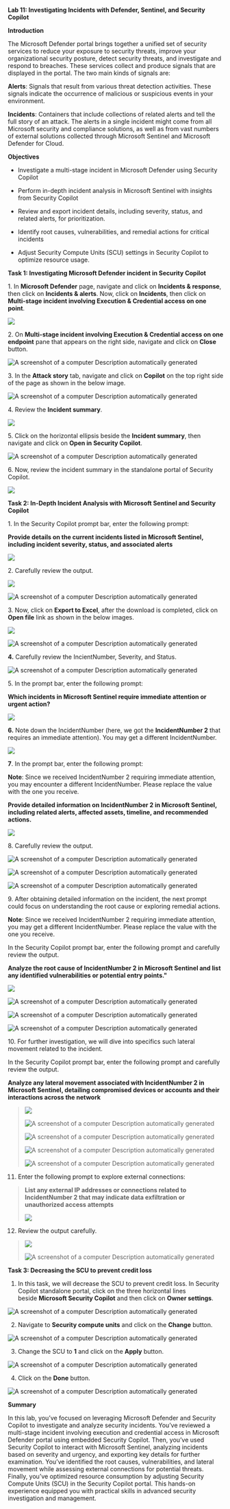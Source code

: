 **Lab 11: Investigating Incidents with Defender, Sentinel, and Security
Copilot**

**Introduction**

The Microsoft Defender portal brings together a unified set of security
services to reduce your exposure to security threats, improve your
organizational security posture, detect security threats, and
investigate and respond to breaches. These services collect and produce
signals that are displayed in the portal. The two main kinds of signals
are:

**Alerts**: Signals that result from various threat detection
activities. These signals indicate the occurrence of malicious or
suspicious events in your environment.

**Incidents**: Containers that include collections of related alerts and
tell the full story of an attack. The alerts in a single incident might
come from all Microsoft security and compliance solutions, as well as
from vast numbers of external solutions collected through Microsoft
Sentinel and Microsoft Defender for Cloud.

**Objectives**

- Investigate a multi-stage incident in Microsoft Defender using
  Security Copilot

- Perform in-depth incident analysis in Microsoft Sentinel with insights
  from Security Copilot

- Review and export incident details, including severity, status, and
  related alerts, for prioritization.

- Identify root causes, vulnerabilities, and remedial actions for
  critical incidents

- Adjust Security Compute Units (SCU) settings in Security Copilot to
  optimize resource usage.

**Task 1: Investigating Microsoft Defender incident in Security
Copilot**

1\. In **Microsoft Defender** page, navigate and click on **Incidents &
response**, then click on **Incidents & alerts**. Now, click on
**Incidents**, then click on **Multi-stage incident involving Execution
& Credential access on one point**.

![](./media/image1.png)

2\. On **Multi-stage incident involving Execution & Credential access on
one endpoint** pane that appears on the right side, navigate and click
on **Close** button.

![A screenshot of a computer Description automatically
generated](./media/image2.png)

3\. In the **Attack story** tab, navigate and click on **Copilot** on
the top right side of the page as shown in the below image.

![A screenshot of a computer Description automatically
generated](./media/image3.png)

4\. Review the **Incident summary**.

![](./media/image4.png)

5\. Click on the horizontal ellipsis beside the **Incident summary**,
then navigate and click on **Open in Security Copilot**.

![A screenshot of a computer Description automatically
generated](./media/image5.png)

6\. Now, review the incident summary in the standalone portal of
Security Copilot.

![](./media/image6.png)

**Task 2: In-Depth Incident Analysis with Microsoft Sentinel and
Security Copilot**

1\. In the Security Copilot prompt bar, enter the following prompt:

**Provide details on the current incidents listed in Microsoft Sentinel,
including incident severity, status, and associated alerts**

![](./media/image7.png)

2\. Carefully review the output.

![](./media/image8.png)

![A screenshot of a computer Description automatically
generated](./media/image9.png)

3\. Now, click on **Export to Excel**, after the download is completed,
click on **Open file** link as shown in the below images.

![](./media/image10.png)

![A screenshot of a computer Description automatically
generated](./media/image11.png)

**4.** Carefully review the IncientNumber, Severity, and Status.

![A screenshot of a computer Description automatically
generated](./media/image12.png)

5\. In the prompt bar, enter the following prompt:

**Which incidents in Microsoft Sentinel require immediate attention or
urgent action?**

![](./media/image13.png)

**6.** Note down the IncidentNumber (here, we got the **IncidentNumber
2** that requires an immediate attention). You may get a different
IncidentNumber.

![](./media/image14.png)

**7**. In the prompt bar, enter the following prompt:

**Note**: Since we received IncidentNumber 2 requiring immediate
attention, you may encounter a different IncidentNumber. Please replace
the value with the one you receive.

**Provide detailed information on IncidentNumber 2 in Microsoft
Sentinel, including related alerts, affected assets, timeline, and
recommended actions.**

![](./media/image15.png)

8\. Carefully review the output.

![A screenshot of a computer Description automatically
generated](./media/image16.png)

![A screenshot of a computer Description automatically
generated](./media/image17.png)

![A screenshot of a computer Description automatically
generated](./media/image18.png)

9\. After obtaining detailed information on the incident, the next
prompt could focus on understanding the root cause or exploring remedial
actions.

**Note**: Since we received IncidentNumber 2 requiring immediate
attention, you may get a different IncidentNumber. Please replace the
value with the one you receive.

In the Security Copilot prompt bar, enter the following prompt and
carefully review the output.

**Analyze the root cause of IncidentNumber 2 in Microsoft Sentinel and
list any identified vulnerabilities or potential entry points."**

![](./media/image19.png)

![A screenshot of a computer Description automatically
generated](./media/image20.png)

![A screenshot of a computer Description automatically
generated](./media/image21.png)

![A screenshot of a computer Description automatically
generated](./media/image22.png)

10\. For further investigation, we will dive into specifics such lateral
movement related to the incident.

In the Security Copilot prompt bar, enter the following prompt and
carefully review the output.

**Analyze any lateral movement associated with IncidentNumber 2 in
Microsoft Sentinel, detailing compromised devices or accounts and their
interactions across the network**

> ![](./media/image23.png)
>
> ![A screenshot of a computer Description automatically
> generated](./media/image24.png)
>
> ![A screenshot of a computer Description automatically
> generated](./media/image25.png)
>
> ![A screenshot of a computer Description automatically
> generated](./media/image26.png)
>
> ![A screenshot of a computer Description automatically
> generated](./media/image27.png)

11. Enter the following prompt to explore external connections:

> **List any external IP addresses or connections related to
> IncidentNumber 2 that may indicate data exfiltration or unauthorized
> access attempts**
>
> ![](./media/image28.png)

12. Review the output carefully.

> ![](./media/image29.png)
>
> ![A screenshot of a computer Description automatically
> generated](./media/image30.png)

**Task 3: Decreasing the SCU to prevent credit loss**

1.  In this task, we will decrease the SCU to prevent credit loss. In
    Security Copilot standalone portal, click on the three horizontal
    lines beside **Microsoft Security Copilot** and then click
    on **Owner settings**.

![A screenshot of a computer Description automatically
generated](./media/image31.png)

2.  Navigate to **Security compute units** and click on
    the **Change** button.

![A screenshot of a computer Description automatically
generated](./media/image32.png)

3.  Change the SCU to **1** and click on the **Apply** button.

![A screenshot of a computer Description automatically
generated](./media/image33.png)

4.  Click on the **Done** button.

![A screenshot of a computer Description automatically
generated](./media/image34.png)

**Summary**

In this lab, you’ve focused on leveraging Microsoft Defender and
Security Copilot to investigate and analyze security incidents. You’ve
reviewed a multi-stage incident involving execution and credential
access in Microsoft Defender portal using embedded Security Copilot.
Then, you’ve used Security Copilot to interact with Microsoft Sentinel,
analyzing incidents based on severity and urgency, and exporting key
details for further examination. You’ve identified the root causes,
vulnerabilities, and lateral movement while assessing external
connections for potential threats. Finally, you’ve optimized resource
consumption by adjusting Security Compute Units (SCU) in the Security
Copilot portal. This hands-on experience equipped you with practical
skills in advanced security investigation and management.
